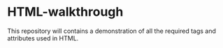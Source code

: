 # HTML-walkthrough
This repository will contains a demonstration of all the required tags and attributes used in HTML.
